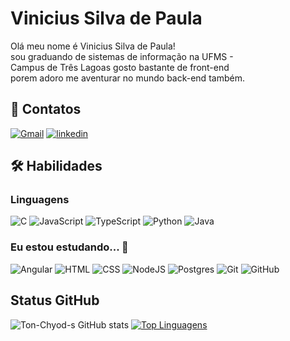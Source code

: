 
# Vinicius Silva de Paula

Olá meu nome é Vinicius Silva de Paula! sou graduando de sistemas de informação na UFMS - Campus de Três Lagoas gosto bastante de front-end 
porem adoro me aventurar no mundo back-end também.



## 🔗 Contatos
[![Gmail](https://img.shields.io/badge/gmail-EA4335?style=for-the-badge&logo=gmail&logoColor=white)](mailto:923654vini@gmail.com)
[![linkedin](https://img.shields.io/badge/linkedin-0A66C2?style=for-the-badge&logo=linkedin&logoColor=white)](https://www.linkedin.com/in/vinicius-silva-de-paula-45081a1a3/)


## 🛠 Habilidades

### Linguagens
![C](https://img.shields.io/badge/C-00599C?style=for-the-badge&logo=c&logoColor=white)
![JavaScript](https://img.shields.io/badge/javascript-%23323330.svg?style=for-the-badge&logo=javascript&logoColor=%23F7DF1E)
![TypeScript](https://img.shields.io/badge/typescript-%23007ACC.svg?style=for-the-badge&logo=typescript&logoColor=white)
![Python](https://img.shields.io/badge/python-%23323330.svg?style=for-the-badge&logo=python&logoColor=white)
![Java](https://img.shields.io/badge/Java-ED8B00?style=for-the-badge&logo=openjdk&logoColor=white)
### Eu estou estudando... 🧩
![Angular](https://img.shields.io/badge/Angular-EA4335?style=for-the-badge&logo=angular&logoColor=white)
![HTML](https://img.shields.io/badge/HTML5-E34F26?style=for-the-badge&logo=html5&logoColor=white)
![CSS](https://img.shields.io/badge/CSS3-1572B6?style=for-the-badge&logo=css3&logoColor=white)
![NodeJS](https://img.shields.io/badge/node.js-6DA55F?style=for-the-badge&logo=node.js&logoColor=white)
![Postgres](https://img.shields.io/badge/postgres-%23316192.svg?style=for-the-badge&logo=postgresql&logoColor=white)
![Git](https://img.shields.io/badge/git-%23F05033.svg?style=for-the-badge&logo=git&logoColor=white)
![GitHub](https://img.shields.io/badge/github-%23121011.svg?style=for-the-badge&logo=github&logoColor=white)

## Status GitHub

![Ton-Chyod-s GitHub stats](https://github-readme-stats.vercel.app/api?username=vinisdp&show_icons=true&theme=dracula&include_all_commits=true)  [![Top Linguagens](https://github-readme-stats.vercel.app/api/top-langs/?username=vinisdp&layout=compact&theme=dracula)](https://github.com/anuraghazra/github-readme-stats)
